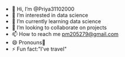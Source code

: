 - 👋 Hi, I’m @Priya31102000
- 👀 I’m interested in data science
- 🌱 I’m currently learning data science
- 💞️ I’m looking to collaborate on projects
- 📫 How to reach me pm205279@gmail.com
- 😄 Pronouns🤴
- ⚡ Fun fact:"I've travel" 

<!---
Priya31102000/Priya31102000 is a ✨ special ✨ repository because its `README.md` (this file) appears on your GitHub profile.
You can click the Preview link to take a look at your changes.
--->
